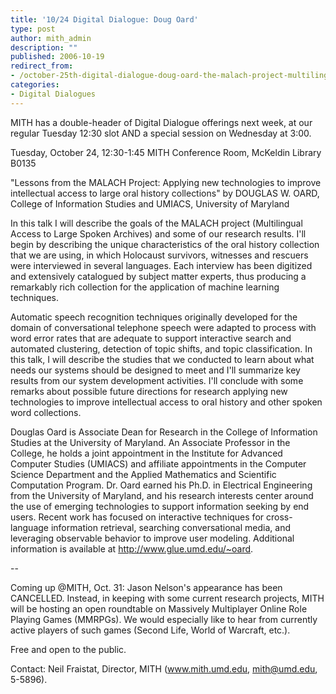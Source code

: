 ```yaml
---
title: '10/24 Digital Dialogue: Doug Oard'
type: post
author: mith_admin
description: ""
published: 2006-10-19
redirect_from: 
- /october-25th-digital-dialogue-doug-oard-the-malach-project-multilingual-access-to-large-spoken-archives/
categories:
- Digital Dialogues
---
```

MITH has a double-header of Digital Dialogue offerings next week, at our regular Tuesday 12:30 slot AND a special session on Wednesday at 3:00.

Tuesday, October 24, 12:30-1:45 MITH Conference Room, McKeldin Library B0135

"Lessons from the MALACH Project: Applying new technologies to improve intellectual access to large oral history collections" by DOUGLAS W. OARD, College of Information Studies and UMIACS, University of Maryland

In this talk I will describe the goals of the MALACH project (Multilingual Access to Large Spoken Archives) and some of our research results. I'll begin by describing the unique characteristics of the oral history collection that we are using, in which Holocaust survivors, witnesses and rescuers were interviewed in several languages. Each interview has been digitized and extensively catalogued by subject matter experts, thus producing a remarkably rich collection for the application of machine learning techniques.

Automatic speech recognition techniques originally developed for the domain of conversational telephone speech were adapted to process with word error rates that are adequate to support interactive search and automated clustering, detection of topic shifts, and topic classification. In this talk, I will describe the studies that we conducted to learn about what needs our systems should be designed to meet and I'll summarize key results from our system development activities. I'll conclude with some remarks about possible future directions for research applying new technologies to improve intellectual access to oral history and other spoken word collections.

Douglas Oard is Associate Dean for Research in the College of Information Studies at the University of Maryland. An Associate Professor in the College, he holds a joint appointment in the Institute for Advanced Computer Studies (UMIACS) and affiliate appointments in the Computer Science Department and the Applied Mathematics and Scientific Computation Program. Dr. Oard earned his Ph.D. in Electrical Engineering from the University of Maryland, and his research interests center around the use of emerging technologies to support information seeking by end users. Recent work has focused on interactive techniques for cross-language information retrieval, searching conversational media, and leveraging observable behavior to improve user modeling. Additional information is available at <http://www.glue.umd.edu/~oard>.

\--

Coming up @MITH, Oct. 31: Jason Nelson's appearance has been CANCELLED. Instead, in keeping with some current research projects, MITH will be hosting an open roundtable on Massively Multiplayer Online Role Playing Games (MMRPGs). We would especially like to hear from currently active players of such games (Second Life, World of Warcraft, etc.).

Free and open to the public.

Contact: Neil Fraistat, Director, MITH (www.mith.umd.edu, mith@umd.edu, 5-5896).
